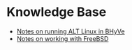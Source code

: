 # Knowledge Base

* [Notes on running ALT Linux in BHyVe](altlinux/altlinux.md)
* [Notes on working with FreeBSD](freebsd/freebsd.md)

